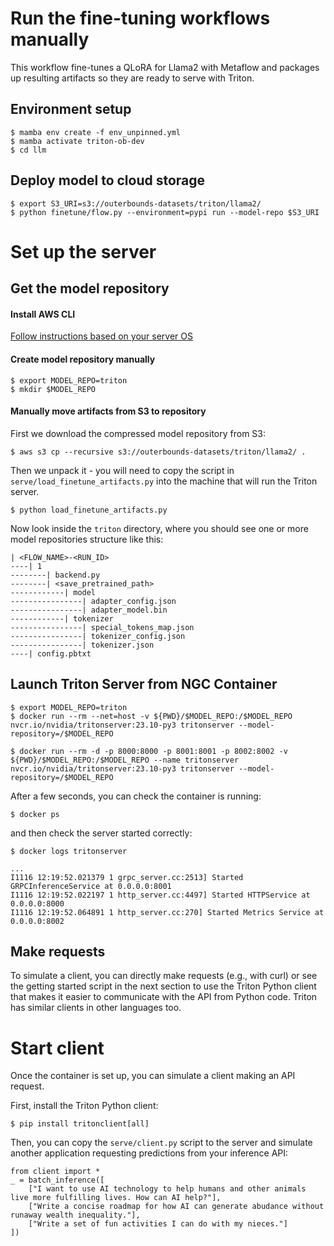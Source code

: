 # Run the fine-tuning workflows manually

This workflow fine-tunes a QLoRA for Llama2 with Metaflow and packages up resulting artifacts so they are ready to serve with Triton.

## Environment setup
```
$ mamba env create -f env_unpinned.yml
$ mamba activate triton-ob-dev
$ cd llm
```

## Deploy model to cloud storage
```
$ export S3_URI=s3://outerbounds-datasets/triton/llama2/
$ python finetune/flow.py --environment=pypi run --model-repo $S3_URI
```

# Set up the server

## Get the model repository

#### Install AWS CLI
[Follow instructions based on your server OS](https://docs.aws.amazon.com/cli/latest/userguide/getting-started-install.html)

#### Create model repository manually
```
$ export MODEL_REPO=triton
$ mkdir $MODEL_REPO
```

#### Manually move artifacts from S3 to repository

First we download the compressed model repository from S3:
```
$ aws s3 cp --recursive s3://outerbounds-datasets/triton/llama2/ .
```
Then we unpack it - you will need to copy the script in `serve/load_finetune_artifacts.py` into the machine that will run the Triton server.
```
$ python load_finetune_artifacts.py
```

Now look inside the `triton` directory, where you should see one or more model repositories structure like this:
```
| <FLOW_NAME>-<RUN_ID>
----| 1
--------| backend.py
--------| <save_pretrained_path>
------------| model
----------------| adapter_config.json
----------------| adapter_model.bin
------------| tokenizer
----------------| special_tokens_map.json
----------------| tokenizer_config.json
----------------| tokenizer.json
----| config.pbtxt
```

## Launch Triton Server from NGC Container
```
$ export MODEL_REPO=triton
$ docker run --rm --net=host -v ${PWD}/$MODEL_REPO:/$MODEL_REPO nvcr.io/nvidia/tritonserver:23.10-py3 tritonserver --model-repository=/$MODEL_REPO

$ docker run --rm -d -p 8000:8000 -p 8001:8001 -p 8002:8002 -v ${PWD}/$MODEL_REPO:/$MODEL_REPO --name tritonserver nvcr.io/nvidia/tritonserver:23.10-py3 tritonserver --model-repository=/$MODEL_REPO
```

After a few seconds, you can check the container is running:
```
$ docker ps
```
and then check the server started correctly:
```
$ docker logs tritonserver

...
I1116 12:19:52.021379 1 grpc_server.cc:2513] Started GRPCInferenceService at 0.0.0.0:8001
I1116 12:19:52.022197 1 http_server.cc:4497] Started HTTPService at 0.0.0.0:8000
I1116 12:19:52.064891 1 http_server.cc:270] Started Metrics Service at 0.0.0.0:8002
```

## Make requests

To simulate a client, you can directly make requests (e.g., with curl) or see the getting started script in the next section to use the Triton Python client that makes it easier to communicate with the API from Python code. Triton has similar clients in other languages too.

# Start client

Once the container is set up, you can simulate a client making an API request.

First, install the Triton Python client:
```
$ pip install tritonclient[all]
```

Then, you can copy the `serve/client.py` script to the server and simulate another application requesting predictions from your inference API:
```
from client import *
_ = batch_inference([
    ["I want to use AI technology to help humans and other animals live more fulfilling lives. How can AI help?"],
    ["Write a concise roadmap for how AI can generate abudance without runaway wealth inequality."],
    ["Write a set of fun activities I can do with my nieces."]
])
```